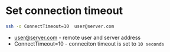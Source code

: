 # Set connection timeout

```bash
ssh -o ConnectTimeout=10  user@server.com
```

- user@server.com - remote user and server address
- ConnectTimeout=10 - conneciton timeout is set to ```10 seconds```
